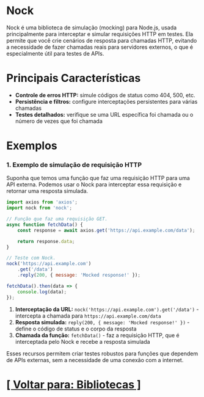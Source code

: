 # Nock

Nock é uma biblioteca de simulação (mocking) para Node.js, usada principalmente para interceptar e simular requisições HTTP em testes. Ela permite que você crie cenários de resposta para chamadas HTTP, evitando a necessidade de fazer chamadas reais para servidores externos, o que é especialmente útil para testes de APIs.

# Principais Características

- **Controle de erros HTTP:** simule códigos de status como 404, 500, etc.
- **Persistência e filtros:** configure interceptações persistentes para várias chamadas
- **Testes detalhados:** verifique se uma URL específica foi chamada ou o número de vezes que foi chamada

# Exemplos

### 1. Exemplo de simulação de requisição HTTP

Suponha que temos uma função que faz uma requisição HTTP para uma API externa. Podemos usar o Nock para interceptar essa requisição e retornar uma resposta simulada.

```JavaScript
import axios from 'axios';
import nock from 'nock';

// Função que faz uma requisição GET.
async function fetchData() {
    const response = await axios.get('https://api.example.com/data');

    return response.data;
}

// Teste com Nock.
nock('https://api.example.com')
    .get('/data')
    .reply(200, { message: 'Mocked response!' });

fetchData().then(data => {
    console.log(data);
});
```

1. **Interceptação da URL:** `nock('https://api.example.com').get('/data')` - intercepta a chamada para `https://api.example.com/data`
2. **Resposta simulada:** `reply(200, { message: 'Mocked response!' })` - define o código de status e o corpo da resposta
3. **Chamada da função:** `fetchData()` - faz a requisição HTTP, que é interceptada pelo Nock e recebe a resposta simulada

Esses recursos permitem criar testes robustos para funções que dependem de APIs externas, sem a necessidade de uma conexão com a internet.

# [[ Voltar para: Bibliotecas ]](./1-bibliotecas.md)